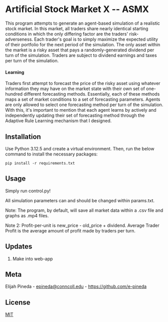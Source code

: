 # Artificial Stock Market X -- ASMX

This program attempts to generate an agent-based simulation of a realistic stock market. In this market, all 
traders share nearly identical starting conditions in which the only differing factor are the traders'  risk-adverseness.
Each trader's goal is to simply maximize the expected utility of their portfolio for the next period of the simulation.  The only asset 
within the market is a risky asset that pays a randomly-generated dividend per turn of the simulation. Traders are subject to dividend earnings 
and taxes per turn of the simulation. 


#### Learning
Traders first attempt to forecast the price of the risky asset using whatever information they may have on the market state with their own set of one-hundred different forecasting methods. 
Essentially, each of these methods maps a set of market conditions to a set of forecasting parameters. 
Agents are only allowed to select one forecasting method per turn of the simulation. 
With this, it's important to mention that each agent learns by actively and independently updating their set of forecasting method through the Adaptive Rule Learning mechanism that I designed.

## Installation
Use Python 3.12.5 and create a virtual environment. Then, run the below command to install the necessary packages:

```
pip install -r requirements.txt
```


## Usage

Simply run control.py!
 
All simulation parameters can and should be changed within params.txt.

Note: The program, by default, will save all market data within a .csv file and graphs as .mp4 files.

Note 2: Profit-per-unit is new_price - old_price + dividend. Average Trader Profit is the average amount of profit made by traders per turn.

## Updates
1. Make into web-app
 

## Meta
Elijah Pineda - epineda@conncoll.edu - 
https://github.com/e-pineda

## License
[MIT](https://choosealicense.com/licenses/mit/)